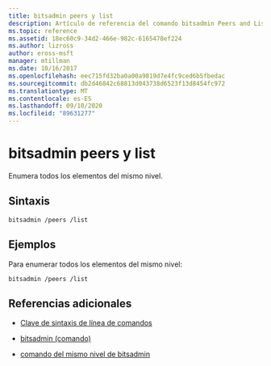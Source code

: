 ```yaml
---
title: bitsadmin peers y list
description: Artículo de referencia del comando bitsadmin Peers and List, en el que se enumeran todos los elementos del mismo nivel.
ms.topic: reference
ms.assetid: 18ec60c9-34d2-466e-982c-6165478ef224
ms.author: lizross
author: eross-msft
manager: mtillman
ms.date: 10/16/2017
ms.openlocfilehash: eec715fd32ba0a00a9819d7e4fc9ced6b5fbedac
ms.sourcegitcommit: db2d46842c68813d043738d6523f13d8454fc972
ms.translationtype: MT
ms.contentlocale: es-ES
ms.lasthandoff: 09/10/2020
ms.locfileid: "89631277"
---
```

# <a name="bitsadmin-peers-and-list"></a>bitsadmin peers y list

Enumera todos los elementos del mismo nivel.

## <a name="syntax"></a>Sintaxis

```
bitsadmin /peers /list
```

## <a name="examples"></a>Ejemplos

Para enumerar todos los elementos del mismo nivel:

```
bitsadmin /peers /list
```

## <a name="additional-references"></a>Referencias adicionales

- [Clave de sintaxis de línea de comandos](command-line-syntax-key.md)

- [bitsadmin (comando)](bitsadmin.md)

- [comando del mismo nivel de bitsadmin](bitsadmin-peers.md)
